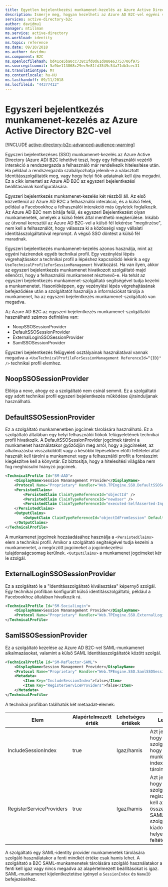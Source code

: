 ```yaml
---
title: Egyetlen bejelentkezési munkamenet-kezelés az Azure Active Directory B2C-vel egyéni szabályzatok használatával |} A Microsoft Docs
description: Ismerje meg, hogyan kezelheti az Azure AD B2C-vel egyéni szabályzatok használatával egyszeri bejelentkezési munkamenetek.
services: active-directory-b2c
author: davidmu1
manager: mtillman
ms.service: active-directory
ms.workload: identity
ms.topic: reference
ms.date: 09/10/2018
ms.author: davidmu
ms.component: B2C
ms.openlocfilehash: bd41ce5ba0cc738c1fd0d61d080e63753706f975
ms.sourcegitcommit: 5a9be113868c29ec9e81fd3549c54a71db3cec31
ms.translationtype: MT
ms.contentlocale: hu-HU
ms.lasthandoff: 09/11/2018
ms.locfileid: "44377412"
---
```

# <a name="single-sign-on-session-management-in-azure-active-directory-b2c"></a>Egyszeri bejelentkezés munkamenet-kezelés az Azure Active Directory B2C-vel

[!INCLUDE [active-directory-b2c-advanced-audience-warning](../../includes/active-directory-b2c-advanced-audience-warning.md)]

Egyszeri bejelentkezéses (SSO) munkamenet-kezelés az Azure Active Directory (Azure AD) B2C lehetővé teszi, hogy egy felhasználói vezérlő interakció a rendszergazda a felhasználó már rendelkezik hitelesítése után. Ha például a rendszergazda szabályozhatja jelenik-e a választott Identitásszolgáltatók meg, vagy hogy helyi fiók adatainak kell újra megadni. Ez a cikk ismerteti az Azure AD B2C az egyszeri bejelentkezési beállításainak konfigurálására.

Egyszeri bejelentkezés munkamenet-kezelés két részből áll. Az első közvetlenül az Azure AD B2C a felhasználói interakció, és a külső felek, például a Facebookhoz a felhasználói interakció más ügyletek foglalkozik. Az Azure AD B2C nem bírálja felül, és egyszeri Bejelentkezést olyan munkamenetek, amelyek a külső felek által menthető megkerülése. Inkább az útvonal keresztül az Azure AD B2C-vel a külső fél lekérése "megőrzése", nem kell a felhasználót, hogy válassza ki a közösségi vagy vállalati identitásszolgáltatóval reprompt. A végső SSO döntést a külső fél maradnak.

Egyszeri bejelentkezés munkamenet-kezelés azonos használja, mint az egyéni házirendek egyéb technikai profil. Egy vezénylési lépés végrehajtásakor a technikai profil a lépéshez kapcsolódó lekérik a egy `UseTechnicalProfileForSessionManagement` hivatkozást. Ha van ilyen, akkor az egyszeri bejelentkezés munkamenet hivatkozott szolgáltató majd ellenőrzi, hogy a felhasználói munkamenet résztvevő-e. Ha tehát az egyszeri bejelentkezés munkamenet-szolgáltató segítségével tudja kezelni a munkamenetet. Hasonlóképpen, egy vezénylési lépés végrehajtásának befejeződése után a szolgáltatót használja a információkat tárolja a munkamenet, ha az egyszeri bejelentkezés munkamenet-szolgáltató van megadva.

Az Azure AD B2C az egyszeri bejelentkezés munkamenet-szolgáltatói használható számos definiálva van:

* NoopSSOSessionProvider
* DefaultSSOSessionProvider
* ExternalLoginSSOSessionProvider
* SamlSSOSessionProvider

Egyszeri bejelentkezés felügyeleti osztályainak használatával vannak megadva a `<UseTechnicalProfileForSessionManagement ReferenceId=“{ID}" />` technikai profil elemhez.

## <a name="noopssosessionprovider"></a>NoopSSOSessionProvider

Előírja a neve, ahogy ez a szolgáltató nem csinál semmit. Ez a szolgáltató egy adott technikai profil egyszeri bejelentkezés működése újrainduljanak használható.

## <a name="defaultssosessionprovider"></a>DefaultSSOSessionProvider

Ez a szolgáltató munkamenetben jogcímek tárolására használható. Ez a szolgáltató általában egy helyi felhasználói fiókok felügyeletének technikai profil hivatkozik. A DefaultSSOSessionProvider jogcímek tárolni a munkamenet használatakor győződjön meg arról, hogy a jogcímeket, az alkalmazásba visszaküldött vagy a későbbi lépésekben előtti feltételei által használt kell tárolni a munkamenet vagy a felhasználói profilt a forrásszint kiegészítve kell a könyvtár. Ez biztosítja, hogy a hitelesítési világába nem fog meghiúsulni hiányzó jogcímek.

```XML
<TechnicalProfile Id="SM-AAD">
    <DisplayName>Session Mananagement Provider</DisplayName>
    <Protocol Name="Proprietary" Handler="Web.TPEngine.SSO.DefaultSSOSessionProvider, Web.TPEngine, Version=1.0.0.0, Culture=neutral, PublicKeyToken=null" />
    <PersistedClaims>
        <PersistedClaim ClaimTypeReferenceId="objectId" />
        <PersistedClaim ClaimTypeReferenceId="newUser" />
        <PersistedClaim ClaimTypeReferenceId="executed-SelfAsserted-Input" />
    </PersistedClaims>
    <OutputClaims>
        <OutputClaim ClaimTypeReferenceId="objectIdFromSession" DefaultValue="true" />
    </OutputClaims>
</TechnicalProfile>
```

A munkamenet jogcímek hozzáadásához használja a `<PersistedClaims>` elem a technikai profil. Amikor a szolgáltató segítségével tudja kezelni a munkamenetet, a megőrzött jogcímeket a jogcímkezelési tulajdonságcsomag kerülnek. `<OutputClaims>` a munkamenet jogcímeket kér le szolgál.

## <a name="externalloginssosessionprovider"></a>ExternalLoginSSOSessionProvider

Ez a szolgáltató le a "Identitásszolgáltató kiválasztása" képernyő szolgál. Egy technikai profilban konfigurált külső identitásszolgáltató, például a Facebookhoz általában hivatkozik rá. 

```XML
<TechnicalProfile Id="SM-SocialLogin">
    <DisplayName>Session Mananagement Provider</DisplayName>
    <Protocol Name="Proprietary" Handler="Web.TPEngine.SSO.ExternalLoginSSOSessionProvider, Web.TPEngine, Version=1.0.0.0, Culture=neutral, PublicKeyToken=null" />
</TechnicalProfile>
```

## <a name="samlssosessionprovider"></a>SamlSSOSessionProvider

Ez a szolgáltató kezelése az Azure AD B2C-vel SAML-munkamenet alkalmazásokat, valamint a külső SAML Identitásszolgáltatók között szolgál.

```XML
<TechnicalProfile Id="SM-Reflector-SAML">
    <DisplayName>Session Management Provider</DisplayName>
    <Protocol Name="Proprietary" Handler="Web.TPEngine.SSO.SamlSSOSessionProvider, Web.TPEngine, Version=1.0.0.0, Culture=neutral, PublicKeyToken=null" />
    <Metadata>
        <Item Key="IncludeSessionIndex">false</Item>
        <Item Key="RegisterServiceProviders">false</Item>
    </Metadata>
</TechnicalProfile>
```

A technikai profilban találhatók két metaadat-elemek:

| Elem | Alapértelmezett érték | Lehetséges értékek | Leírás
| --- | --- | --- | --- |
| IncludeSessionIndex | true | Igaz/hamis | Azt jelzi, hogy a szolgáltató, hogy a munkamenet indexe kell tárolni. |
| RegisterServiceProviders | true | Igaz/hamis | Azt jelzi, hogy a szolgáltatót regisztrálnia kell az összes SAML szolgáltatók, kiadott egy helyességi feltétel. |

A szolgáltató egy SAML-identity provider munkamenetek tárolására szolgáló használatakor a fenti mindkét értéke csak hamis lehet. A szolgáltató a B2C SAML-munkamenetek tárolására szolgáló használatakor a fenti kell igaz vagy nincs megadva az alapértelmezett beállításokat is igaz. SAML-munkamenet kijelentkeztetése igényel a `SessionIndex` és `NameID` befejezéséhez.

